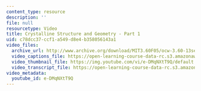 ```yaml
---
content_type: resource
description: ''
file: null
resourcetype: Video
title: Crystalline Structure and Geometry - Part 1
uid: c78dcc37-ccf1-a549-d8e4-b358056143a1
video_files:
  archive_url: http://www.archive.org/download/MIT3.60F05/ocw-3.60-13sep2005-part1-220k.mp4
  video_captions_file: https://open-learning-course-data-rc.s3.amazonaws.com/3-60-symmetry-structure-and-tensor-properties-of-materials-fall-2005/dd6eb794ed875e75b13fd78d857dd12d_e-DMqNXtT9Q.vtt
  video_thumbnail_file: https://img.youtube.com/vi/e-DMqNXtT9Q/default.jpg
  video_transcript_file: https://open-learning-course-data-rc.s3.amazonaws.com/3-60-symmetry-structure-and-tensor-properties-of-materials-fall-2005/cd58741cd8f0b317e43a4f42b3ebf7aa_e-DMqNXtT9Q.pdf
video_metadata:
  youtube_id: e-DMqNXtT9Q
---
```


